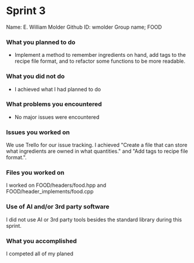 # Sprint 3

Name: E. William Molder
Github ID: wmolder
Group name; FOOD

### What you planned to do
* Implement a method to remember ingredients on hand, add tags to the recipe
file format, and to refactor some functions to be more readable.

### What you did not do
* I achieved what I had planned to do

### What problems you encountered
* No major issues were encountered

### Issues you worked on
We use Trello for our issue tracking. I achieved "Create a file that can store what ingredients
 are owned in what quantities." and "Add tags to recipe file format.".

### Files you worked on
I worked on FOOD/headers/food.hpp and FOOD/header_implements/food.cpp

### Use of AI and/or 3rd party software
I did not use AI or 3rd party tools besides the standard library during this sprint.

### What you accomplished
I competed all of my planed

